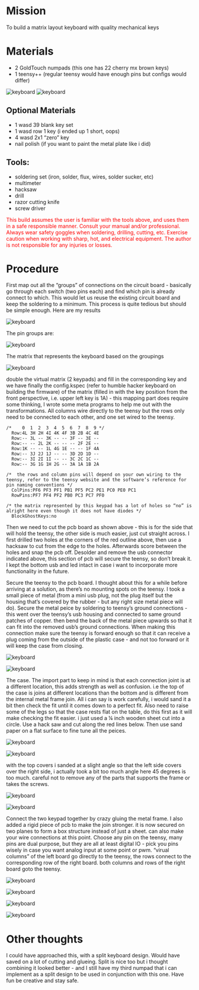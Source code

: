 # Mission
To build a matrix layout keyboard with quality mechanical keys

# Materials
* 2 GoldTouch numpads (this one has 22 cherry mx brown keys)
* 1 teensy++ (regular teensy would have enough pins but configs would differ)

![keyboard](/pics/image9.jpg?raw=true)
![keyboard](/pics/image5.jpg?raw=true)

## Optional Materials
* 1 wasd 39 blank key set 
* 1 wasd row 1 key (i ended up 1 short, oops)
* 4 wasd 2x1 “zero” key 
* nail polish (if you want to paint the metal plate like i did)

## Tools:
* soldering set (iron, solder, flux, wires, solder sucker, etc)
* multimeter
* hacksaw
* drill
* razor cutting knife
* screw driver

<span style="color:red">This build assumes the user is familiar with the tools above, and uses them in a safe responsible manner.  Consult your manual and/or professional.  Always wear safety goggles when soldering, drilling, cutting, etc.  Exercise caution when working with sharp, hot, and electrical equipment.  The author is not responsible for any injuries or losses.</span>

# Procedure

First map out all the “groups” of connections on the circuit board - basically go through each switch (two pins each) and find which pin is already connect to which.  This would let us reuse the existing circuit board and keep the soldering to a minimum.  This process is quite tedious but should be simple enough.  Here are my results

![keyboard](/pics/image8.jpg?raw=true)

The pin groups are:

![keyboard](/pics/image14.png?raw=true)

The matrix that represents the keyboard based on the groupings

![keyboard](/pics/image3.png?raw=true)

double the virtual matrix (2 keypads) and fill in the corresponding key and we have finally the config.kspec (refer to humble hacker keyboard on building the firmware) of the matrix (filled in with the key position from the front perspective, i.e. upper left key is 1A) - this mapping part does require some thinking, I wrote some meta programs to help me out with the transformations.  All columns wire directly to the teensy but the rows only need to be connected to each other, and one set wired to the teensy.
```
/*    0  1  2  3  4  5  6  7  8  9 */
  Row:4L 3H 2H 4I 4K 4F 3B 2B 4C 4E 
  Row:-- 3L -- 3K -- -- 3F -- 3E -- 
  Row:-- -- 2L 2K -- -- -- 2F 2E -- 
  Row:1K -- -- 1L 4G 1E -- -- 1F 4A 
  Row:-- 3J 2J 1J -- -- 3D 2D 1D -- 
  Row:-- 3I 2I 1I -- -- 3C 2C 1C -- 
  Row:-- 3G 1G 1H 2G -- 3A 1A 1B 2A

/*  the rows and column pins will depend on your own wiring to the teensy, refer to the teensy website and the software’s reference for pin naming conventions */
  ColPins:PF6 PF3 PF1 PB1 PF5 PC2 PE1 PC0 PE0 PC1 
  RowPins:PF7 PF4 PF2 PB0 PC3 PC7 PF0

/* the matrix represented by this keypad has a lot of holes so “no” is alright here even though it does not have diodes */
  BlockGhostKeys:no
```
Then we need to cut the pcb board as shown above - this is for the side that will hold the teensy, the other side is much easier, just cut straight across.  I first drilled two holes at the corners of the red outline above, then use a hacksaw to cut from the edge to the holes.  Afterwards score between the holes and snap the pcb off.  Desolder and remove the usb connector indicated above, this section of pcb will secure the teensy, so don’t break it.  I kept the bottom usb and led intact in case i want to incorporate more functionality in the future.

Secure the teensy to the pcb board.  I thought about this for a while before arriving at a solution, as there’s no mounting spots on the teensy.  I took a small piece of metal (from a mini usb plug, not the plug itself but the housing that’s covered by the rubber - but any right size metal piece will do).  Secure the metal peice by soldering to teensy’s ground connections - this went over the teensy’s usb housing and connected to same ground patches of copper.  then bend the back of the metal piece upwards so that it can fit into the removed usb’s ground connections.  When making this connection make sure the teensy is forward enough so that it can receive a plug coming from the outside of the plastic case - and not too forward or it will keep the case from closing.

![keyboard](/pics/image6.jpg?raw=true)

![keyboard](/pics/image12.jpg?raw=true)

The case.  The import part to keep in mind is that each connection joint is at a different location, this adds strength as well as confusion.
i.e the top of the case is joins at different locations than the bottom and is different from the internal metal frame join.  All i can say is work carefully, i would sand it a bit then check the fit until it comes down to a perfect fit.  Also need to raise some of the legs so that the case rests flat on the table, do this first as it will make checking the fit easier.  i just used a ¼ inch wooden sheet cut into a circle.  Use a hack saw and cut along the red lines below.  Then use sand paper on a flat surface to fine tune all the peices.

![keyboard](/pics/image10.jpg?raw=true)

![keyboard](/pics/image1.jpg?raw=true)

with the top covers i sanded at a slight angle so that the left side covers over the right side, i actually took a bit too much angle here 45 degrees is too much. careful not to remove any of the parts that supports the frame or takes the screws.

![keyboard](/pics/image4.jpg?raw=true)

![keyboard](/pics/image2.jpg?raw=true)

Connect the two keypad together by crazy gluing the metal frame.  I also added a rigid piece of pcb to make the join stronger.   it is now secured on  two planes to form a box structure instead of just a sheet.  can also make your wire connections at this point.  Choose any pin on the teensy, many pins are dual purpose, but they are all at least digital IO - pick you pins wisely in case you want analog input at some point or pwm.
“virual columns” of the left board go directly to the teensy, the rows connect to the corresponding row of the right board.
both columns and rows of the right board goto the teensy.

![keyboard](/pics/image11.jpg?raw=true)

![keyboard](/pics/image15.jpg?raw=true)

![keyboard](/pics/image7.png?raw=true)

![keyboard](/pics/image13.jpg?raw=true)

# Other thoughts

I could have approached this, with a split keyboard design.  Would have saved on a lot of cutting and glueing.  Split is nice too but i thought combining it looked better - and I still have my third numpad that i can implement as a split design to be used in conjunction with this one.  Have fun be creative and stay safe.
